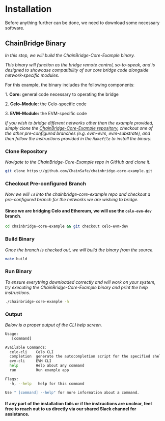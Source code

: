 # Installation

Before anything further can be done, we need to download some necessary software.

## ChainBridge Binary

_In this step, we will build the ChainBridge-Core-Example binary._

_This binary will function as the bridge remote control, so-to-speak, and is designed to showcase compatibility of our core bridge code alongside network-specific modules._

For this example, the binary includes the following components:&#x20;

1\. **Core:** general code necessary to operating the bridge&#x20;

2\. **Celo-Module:** the Celo-specific code&#x20;

3\. **EVM-Module:** the EVM-specific code

_If you wish to bridge different networks other than the example provided, simply clone the_ [_ChainBridge-Core-Example repository_](https://github.com/ChainSafe/chainbridge-core-example.git)_, checkout one of the other pre-configured branches (e.g. evm-evm, evm-substrate), and then follow the instructions provided in the `Makefile` to install the binary._

### Clone Repository

_Navigate to the ChainBridge-Core-Example repo in GitHub and clone it._

```bash
git clone https://github.com/ChainSafe/chainbridge-core-example.git
```

### Checkout Pre-configured Branch

_Now we will `cd` into the chainbridge-core-example repo and checkout a pre-configured branch for the networks we are wishing to bridge._

#### Since we are bridging Celo and Ethereum, we will use the `celo-evm-dev` branch.

```bash
cd chainbridge-core-example && git checkout celo-evm-dev
```

### Build Binary

_Once the branch is checked out, we will build the binary from the source._

```bash
make build
```

### Run Binary

_To ensure everything downloaded correctly and will work on your system, try executing the ChainBridge-Core-Example binary and print the help instructions._

```bash
./chainbridge-core-example -h
```

### Output

_Below is a proper output of the CLI help screen._

```bash
Usage:
   [command]

Available Commands:
  celo-cli    Celo CLI
  completion  generate the autocompletion script for the specified shell
  evm-cli     EVM CLI
  help        Help about any command
  run         Run example app

Flags:
  -h, --help   help for this command

Use " [command] --help" for more information about a command.
```

#### If any part of the installation fails or if the instructions are unclear, feel free to reach out to us directly via our shared Slack channel for assistance.
